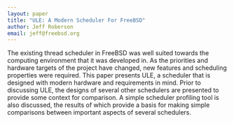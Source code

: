 ```yaml
---
layout: paper
title: "ULE: A Modern Scheduler For FreeBSD"
author: Jeff Roberson
email: jeff@freebsd.org
---
```

The existing thread scheduler in FreeBSD was well suited towards the computing environment that it was developed in. As the priorities and hardware targets of the project have changed, new features and scheduling properties were required.  This paper presents ULE, a scheduler that is designed with modern hardware and requirements in mind.  Prior to discussing ULE, the designs of several other schedulers are presented to provide some context for comparison.  A simple scheduler  profiling tool is also discussed, the results of which provide a basis for making simple comparisons between important aspects of several schedulers. 
